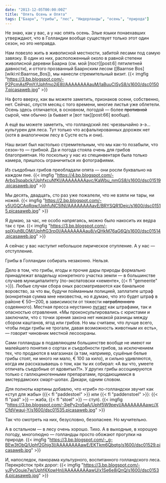 ```yaml
---
date: "2013-12-05T00:00:00Z"
title: "Опять Осень и Опята"
tags: ["Баарн", "грибы", "лес", "Нидерланды", "осень", "природа"]
---
```


Не знаю, как у вас, а у нас опять осень. Злые языки понаехавших утверждают, что в Голландии вообще существует только этот один сезон, но это неправда.

Нам повезло жить в живописной местности, забитой лесами под самую завязку. В один из них, расположенный около в равной степени живописной деревни Баарна (см. мой [пост][post:6] пятилетней давности), и оттого прозванный Баарнским лесом ([Baarnse Bos][wiki:nl:Baarnse_Bos]), мы нанесли стремительный визит.
{{< imgfig "https://3.bp.blogspot.com/-P2PcmAsfPmY/Uphfmo2jE8I/AAAAAAAAauM/IaBuuCISyS8/s1600/dsc01507.picasaweb.jpg" >}}

<!--more-->

На фото вверху, как вы можете заметить, признаков осени, собственно, нет. Сейчас, спустя месяц с того времени, многие листья уже облетели. Осень здесь отличается, в основном, погодой — более ~~противной~~ сырой, чем обычно (а бывает и [вот так][post:66] вообще).

А ещё вы можете заметить, что голландский лес чрезвычайно э-э… культурен для леса. Тут только что асфальтированных дорожек нет (хотя в аналогичном лесу в Сусте есть и они).

Наш визит был настолько стремительным, что мы как-то позабыли, что сезон-то — грибной. Да и погода стояла очень для грибов благоприятная. Но поскольку у нас из специнвентаря была только камера, пришлось ограничиться их фотографиями.

Из съедобных грибов преобладали опята — они росли буквально на каждом пне.
{{< imgfig "https://4.bp.blogspot.com/-Arbq3spabck/UphfxcuNfKI/AAAAAAAAavc/KaWbu_nmGS8/s1600/dsc01519.picasaweb.jpg" >}}

Мы десять, двадцать, сто раз уже пожалели, что не взяли ни тары, ни ножей.
{{< imgfig "https://2.bp.blogspot.com/-v5UGQCAqRqw/UphfuNC5INI/AAAAAAAAavE/BRYSQR1Dejc/s1600/dsc01515.picasaweb.jpg" >}}

Я думаю, за час, не особо напрягаясь, можно было накосить их ведра так с три.
{{< imgfig "https://3.bp.blogspot.com/-splXjuhBLOM/UphftG3rp0I/AAAAAAAAau8/vQHkM76aG6Q/s1600/dsc01514.picasaweb.jpg" >}}

А сейчас у вас наступит небольшое лирическое отупление. А у нас — отступление.

Грибы в Голландии собирать незаконно. Нельзя.

Дело в том, что грибы, ягоды и прочие дары природы формально принадлежат владельцу конкретного участка земли — в большинстве случаев муниципалитету (по-экспатовски «хементе», {{< fl "gemeente" >}}). Любые случаи сбора оных рассматриваются как банальное воровство, за что вы, будучи пойманным полицией, заплатите штраф (конкретная сумма мне неизвестна, но я думаю, что это будет штраф в районе € 50—200, в зависимости от тяжести ~~награбленного~~ содеянного). Местная пресса неустанно [пугает](http://www.nu.nl/lifestyle/3602487/paddenstoelen-plukken-eigen-risico.html) как штрафами, так и опасностью отравления. «Мы проконсультировались с юристами и заключили, что с точки зрения закона нет никакой разницы между сбором каштанов, ягод или грибов. Но мы считаем, что лучше всего, чтобы люди грибы не трогали, давая возможность животным их есть», — говорит чиновник местной лесоохраны.

Сами голландцы в подавляющем большинстве вообще не имеют ни малейшего понятия о сортах и съедобности грибов, за исключением тех, что продаются в магазинах (а там, например, сушёные белые грибы стоят, ни много ни мало, € 100 за кило), и сильно удивляются, когда им рассказываешь о том, как ты их собирал: «А вы что, умеете отличать съедобные от ядовитых?!». У других грибы ассоциируются только с галлюциногенными препаратами, продающимися в амстердамских смарт-шопах. Дикари, одним словом.

Для полноты картины добавлю, что «гриб» по-голландски звучит как «стул для жабы» ({{< fl "paddestoel" >}} или {{< fl "paddenstoel" >}}: {{< fl "pad" >}} — жаба, {{< fl "stoel" >}} — стул).
{{< imgfig "https://3.bp.blogspot.com/-3jePy2rq5aA/Uphf5W9peyI/AAAAAAAAawc/XCfdVwauj-Y/s1600/dsc01535.picasaweb.jpg" >}}

Так что смотреть на них, безусловно, безопаснее. Но мучительно.

А в остальном — в лесу очень хорошо. Тихо. А в выходные, в хорошую погоду, многолюдно — голландцы просто обожают прогулки на природе.
{{< imgfig "https://3.bp.blogspot.com/-_g-BEw3tObQ/Uphf2Ghig3I/AAAAAAAAawE/EKTkm6Qbqtg/s1600/dsc01529.picasaweb.jpg" >}}

И, напоследок, панорама культурного, воспитанного голландского леса. Перекрёсток трёх дорог:
{{< imgfig "https://3.bp.blogspot.com/-vJPyOouie7w/Uphf4XowHnI/AAAAAAAAawU/x1Se6e8jQnQ/s1600/dsc01534.picasaweb.jpg" >}}
